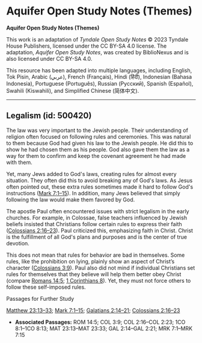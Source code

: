 # Aquifer Open Study Notes (Themes)

**Aquifer Open Study Notes (Themes)**

This work is an adaptation of *Tyndale Open Study Notes* © 2023 Tyndale House Publishers, licensed under the CC BY\-SA 4\.0 license. The adaptation, *Aquifer Open Study Notes*, was created by BiblioNexus and is also licensed under CC BY\-SA 4\.0\.

This resource has been adapted into multiple languages, including English, Tok Pisin, Arabic (عربي), French (Français), Hindi (हिंदी), Indonesian (Bahasa Indonesia), Portuguese (Português), Russian (Русский), Spanish (Español), Swahili (Kiswahili), and Simplified Chinese (简体中文).



--------------------------------

## Legalism (id: 500420)

The law was very important to the Jewish people. Their understanding of religion often focused on following rules and ceremonies. This was natural to them because God had given his law to the Jewish people. He did this to show he had chosen them as his people. God also gave them the law as a way for them to confirm and keep the covenant agreement he had made with them.

Yet, many Jews added to God's laws, creating rules for almost every situation. They often did this to avoid breaking any of God's laws. As Jesus often pointed out, these extra rules sometimes made it hard to follow God's instructions ([Mark 7:1–15](https://ref.ly/Mark7:1-Mark7:15)). In addition, many Jews believed that simply following the law would make them favored by God.

The apostle Paul often encountered issues with strict legalism in the early churches. For example, in Colossae, false teachers influenced by Jewish beliefs insisted that Christians follow certain rules to express their faith ([Colossians 2:16–23](https://ref.ly/Col2:16-Col2:23)). Paul criticized this, emphasizing faith in Christ. Christ is the fulfillment of all God's plans and purposes and is the center of true devotion.

This does not mean that rules for behavior are bad in themselves. Some rules, like the prohibition on lying, plainly show an aspect of Christ’s character ([Colossians 3:9](https://ref.ly/Col3:9)). Paul also did not mind if individual Christians set rules for themselves that they believe will help them better obey Christ (compare [Romans 14:5](https://ref.ly/Rom14:5); [1 Corinthians 8](https://ref.ly/1Cor8:1-1Cor8:13)). Yet, they must not force others to follow these self\-imposed rules.

Passages for Further Study

[Matthew 23:13–33](https://ref.ly/Matt23:13-Matt23:33); [Mark 7:1–15](https://ref.ly/Mark7:1-Mark7:15); [Galatians 2:14–21](https://ref.ly/Gal2:14-Gal2:21); [Colossians 2:16–23](https://ref.ly/Col2:16-Col2:23)

* **Associated Passages:** ROM 14:5; COL 3:9; COL 2:16–COL 2:23; 1CO 8:1–1CO 8:13; MAT 23:13–MAT 23:33; GAL 2:14–GAL 2:21; MRK 7:1–MRK 7:15

